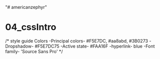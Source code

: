 "# americanzephyr" 
# 04_cssIntro


/* style guide 
Colors
-Principal colors- #F5E7DC, #aa8abd, #3B0273
-Dropshadow- #F5E7DC75
-Active state- #FAA16F
-hyperlink- blue
-Font family- 'Source Sans Pro' 
*/